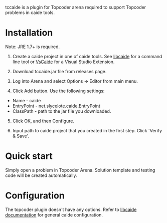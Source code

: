 tccaide is a plugin for Topcoder arena required to support Topcoder problems
in caide tools.

# Installation

Note: JRE 1.7+ is required.

1. Create a caide project in one of caide tools. See
   [libcaide](https://github.com/slycelote/caide/tree/release/libcaide) for a
command line tool or
[VsCaide](https://github.com/slycelote/caide/tree/release/vscaide) for a
Visual Studio Extension.

2. Download tccaide.jar file from releases page.

3. Log into Arena and select Options -> Editor from main menu.

4. Click Add button. Use the following settings:
  * Name - caide
  * EntryPoint - net.slycelote.caide.EntryPoint
  * ClassPath - path to the jar file you downloaded.

5. Click OK, and then Configure.

6. Input path to caide project that you created in the first step. Click
   'Verify & Save'.

# Quick start

Simply open a problem in Topcoder Arena. Solution template and testing code
will be created automatically.

# Configuration

The topcoder plugin doesn't have any options. Refer to [libcaide
documentation](https://github.com/slycelote/caide/tree/release/libcaide) for
general caide configuration.

